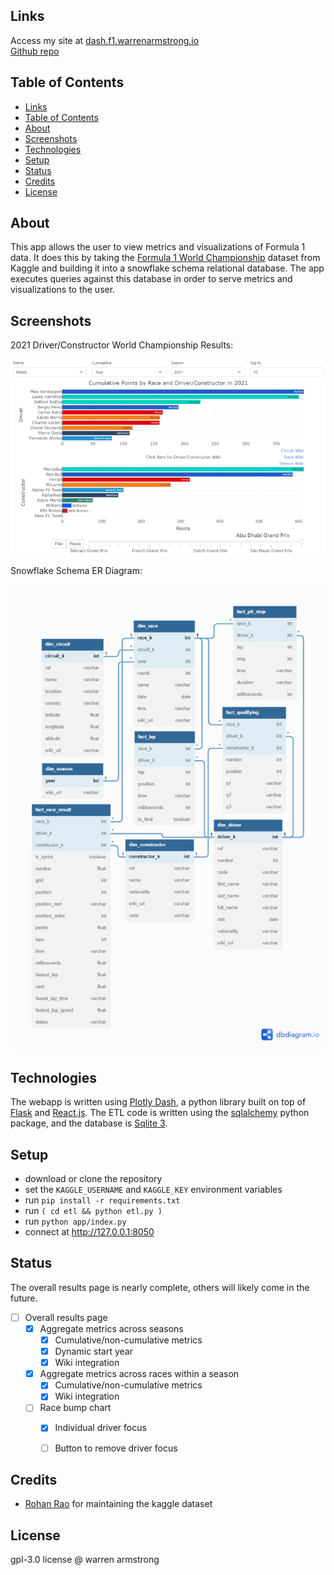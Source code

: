## Links
Access my site at [dash.f1.warrenarmstrong.io](http://dash.f1.warrenarmstrong.io)  
[Github repo](https://github.com/WarrenArmstrong/f1-app)

## Table of Contents

- [Links](#links)
- [Table of Contents](#table-of-contents)
- [About](#about)
- [Screenshots](#screenshots)
- [Technologies](#technologies)
- [Setup](#setup)
- [Status](#status)
- [Credits](#credits)
- [License](#license)

## About
This app allows the user to view metrics and visualizations of Formula 1 data. It does this by taking the [Formula 1 World Championship](https://www.kaggle.com/datasets/rohanrao/formula-1-world-championship-1950-2020) dataset from Kaggle and building it into a snowflake schema relational database. The app executes queries against this database in order to serve metrics and visualizations to the user.

## Screenshots

2021 Driver/Constructor World Championship Results:

![2021 Driver/Constructor World Championship Results](app/assets/readme_images/season_exhibit_700px.png?raw=true)  

Snowflake Schema ER Diagram:

![Snowflake schema ER diagram](app/assets/readme_images/er_diagram_700px.png?raw=true)

## Technologies
The webapp is written using [Plotly Dash](https://dash.plotly.com), a python library built on top of [Flask](https://flask.palletsprojects.com/en/2.2.x/) and [React.js](https://reactjs.org/). The ETL code is written using the [sqlalchemy](https://www.sqlalchemy.org/) python package, and the database is [Sqlite 3](https://www.sqlite.org/index.html).

## Setup
- download or clone the repository
- set the `KAGGLE_USERNAME` and `KAGGLE_KEY` environment variables
- run `pip install -r requirements.txt`
- run `( cd etl && python etl.py )`
- run `python app/index.py`
- connect at http://127.0.0.1:8050


## Status

The overall results page is nearly complete, others will likely come in the future.

- [ ] Overall results page
  - [x] Aggregate metrics across seasons
    - [x] Cumulative/non-cumulative metrics
    - [x] Dynamic start year
    - [x] Wiki integration
  - [x] Aggregate metrics across races within a season
    - [x] Cumulative/non-cumulative metrics
    - [x] Wiki integration
  - [ ] Race bump chart
    - [x] Individual driver focus
    - [ ] Button to remove driver focus


## Credits
- [Rohan Rao](https://www.kaggle.com/rohanrao) for maintaining the kaggle dataset

## License

gpl-3.0 license @ warren armstrong